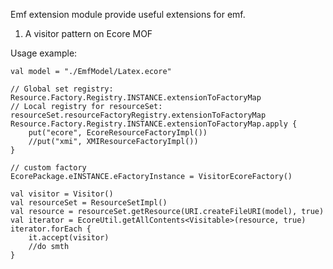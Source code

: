 Emf extension module provide useful extensions for emf.
1. A visitor pattern on Ecore MOF
    
Usage example:

    val model = "./EmfModel/Latex.ecore"
    
    // Global set registry: Resource.Factory.Registry.INSTANCE.extensionToFactoryMap
    // Local registry for resourceSet: resourceSet.resourceFactoryRegistry.extensionToFactoryMap
    Resource.Factory.Registry.INSTANCE.extensionToFactoryMap.apply {
        put("ecore", EcoreResourceFactoryImpl())
        //put("xmi", XMIResourceFactoryImpl())
    }
    
    // custom factory
    EcorePackage.eINSTANCE.eFactoryInstance = VisitorEcoreFactory()

    val visitor = Visitor()
    val resourceSet = ResourceSetImpl()
    val resource = resourceSet.getResource(URI.createFileURI(model), true)
    val iterator = EcoreUtil.getAllContents<Visitable>(resource, true)
    iterator.forEach {
        it.accept(visitor)
        //do smth
    }